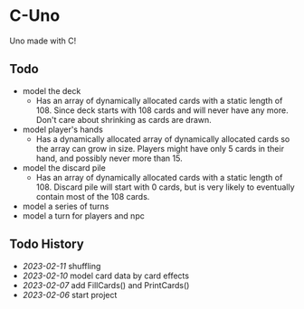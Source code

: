# C-Uno

Uno made with C!

## Todo

- model the deck
	- Has an array of dynamically allocated cards with a static length of 108. Since deck starts with 108 cards and will never have any more. Don't care about shrinking as cards are drawn.
- model player's hands
	- Has a dynamically allocated array of dynamically allocated cards so the array can grow in size. Players might have only 5 cards in their hand, and possibly never more than 15.
- model the discard pile
	- Has an array of dynamically allocated cards with a static length of 108. Discard pile will start with 0 cards, but is very likely to eventually contain most of the 108 cards.
- model a series of turns
- model a turn for players and npc

## Todo History

- *2023-02-11* shuffling
- *2023-02-10* model card data by card effects
- *2023-02-07* add FillCards() and PrintCards()
- *2023-02-06* start project

